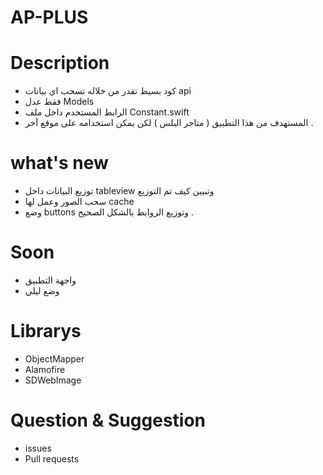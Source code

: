 # AP-PLUS



# Description 
- كود بسيط تقدر من خلاله تسحب اي بيانات api 
- فقط عدل Models 
- الرابط المستخدم داخل ملف Constant.swift
- المستهدف من هذا التطبيق ( متاجر البلس ) لكن يمكن استخدامه على موقع آخر .

# what's new 

-  توزيع البيانات داخل tableview وتبيين كيف تم التوزيع
- سحب الصور وعمل لها cache 
- وضع buttons  وتوزيع الروابط بالشكل الصحيح .

# Soon

- واجهة التطبيق
- وضع ليلي 

# Librarys

- ObjectMapper
- Alamofire
- SDWebImage

# Question & Suggestion

- issues 
- Pull requests 

